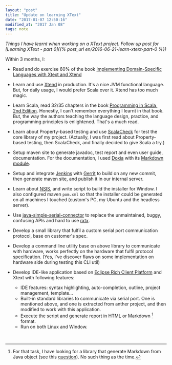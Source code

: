 ```yaml
---
layout: "post"
title: "Update on learning XText"
date: "2017-01-07 12:50:16"
modified_at: "2017 Jan 08"
tags: note
---
```



_Things I have learnt when working on a XText project.
Follow up post for [Learning XText - part 0]({% post_url en/2016-06-21-learn-xtext-part-0 %})_

Within 3 months, I:

- Read and do exercise 60% of the book
 [Implementing Domain-Specific Languages with Xtext and Xtend](https://www.packtpub.com/application-development/implementing-domain-specific-languages-xtext-and-xtend)

- Learn and use [Xtend](https://eclipse.org/xtend/) in production. It's a
  nice JVM functional language. But, for daily usage, I would prefer Scala
  over it. Xtend has too much magic.

- Learn Scala, read 32/35 chapters in the book [Programming in Scala, 2nd
  Edition](http://booksites.artima.com/programming_in_scala_2ed). Honestly,
  I can't remember everything I learnt in that book. But, the way the authors
  teaching the language design, practice, and programming principles is
  enlightened. That's a much read.

- Learn about Property-based testing and use
  [ScalaCheck](https://www.scalacheck.org/) for test the core library of my
  project. (Actually, I was first read about Property-based testing, then
  ScalaCheck, and finally decided to give Scala a try.)

- Setup maven site to generate javadoc, test report and even user guide,
  documentation. For the documentation, I used [Doxia](https://maven.apache.org/doxia/)
  with its [Markdown module](http://maven.apache.org/doxia/modules/index.html#Markdown).

- Setup and integrate [Jenkins](https://jenkins.io) with
  [Gerrit](https://www.gerritcodereview.com/) to build on any new commit,
  then generate maven site, and publish it in our internal server.

- Learn about [NSIS](https://sourceforge.net/projects/nsis/), and write script
  to build the installer for Window. I also configured maven `pom.xml` so that
  the installer could be generated on all machines I touched (custom's PC, my
  Ubuntu and the headless server).

- Use [java-simple-serial-connector](https://github.com/scream3r/java-simple-serial-connector)
  to replace the unmaintained, buggy, confusing APIs and hard to use
  [rxtx](http://rxtx.qbang.org/wiki/index.php/Main_Page).

- Develop a small library that fulfil a custom serial port communication
  protocol, base on customer's spec.

- Develop a command line utility base on above library to communicate
  with hardware, works perfectly on the hardware that fulfil protocol
  specification. (Yes, I've discover flaws on some implementation on
  hardware side during testing this CLI util)

- Develop IDE-like application based on [Eclipse Rich Client Platform](https://wiki.eclipse.org/Rich_Client_Platform)
  and Xtext with following features:
  - IDE features: syntax highlighting, auto-completion, outline, project
    management, template...
  - Built-in standard libraries to communicate via serial port. One is mentioned
    above, and one is extracted from anther project, and then modified to work
    with this application.
  - Execute the script and generate report in HTML or Markdown [^md_render_library] format.
  - Run on both Linux and Window.



<br>

[^md_render_library]: For that task, I have looking for a library that generate Markdown from Java object (see this [question](http://softwarerecs.stackexchange.com/questions/35087/java-libraray-to-produce-plain-text-markdown-or-asciidoc)). No such thing as the time.
